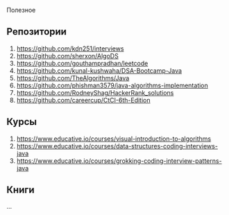 Полезное

## Репозитории

1) https://github.com/kdn251/interviews
2) https://github.com/sherxon/AlgoDS
3) https://github.com/gouthampradhan/leetcode
4) https://github.com/kunal-kushwaha/DSA-Bootcamp-Java
5) https://github.com/TheAlgorithms/Java
6) https://github.com/phishman3579/java-algorithms-implementation
7) https://github.com/RodneyShag/HackerRank_solutions
8) https://github.com/careercup/CtCI-6th-Edition

## Курсы
1) https://www.educative.io/courses/visual-introduction-to-algorithms
2) https://www.educative.io/courses/data-structures-coding-interviews-java
3) https://www.educative.io/courses/grokking-coding-interview-patterns-java

## Книги
...
